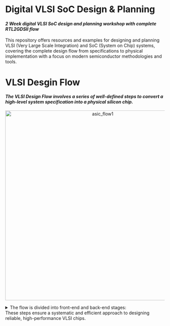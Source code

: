 # Digital VLSI SoC Design & Planning
#### _2 Week digital VLSI SoC design and planning workshop with complete RTL2GDSII flow_
This repository offers resources and examples for designing and planning VLSI (Very Large Scale Integration) and SoC (System on Chip) systems, covering the complete design flow from specifications to physical implementation with a focus on modern semiconductor methodologies and tools.
# VLSI Desgin Flow
#### _The VLSI Design Flow involves a series of well-defined steps to convert a high-level system specification into a physical silicon chip._
<p align="center">
  <img src="Downloads" alt="asic_flow1" width="600">
</p>

<details>
<summary>The flow is divided into front-end and back-end stages:</summary>
**1. Specification:**
- Define system-level functionality, performance, power, and area requirements.
- Decide on architecture and high-level design specifications.
  
**2. Architecture Design:**
- Plan the system architecture, including processor, memory, and interconnects.
- Allocate resources and create block-level diagrams.

**3. RTL Design (Register Transfer Level):**
- Write the functional design using Hardware Description Languages (HDLs) like Verilog or VHDL.
- Implement the digital logic design.

**4. Functional Verification:**
- Verify the RTL design against the specifications.
- Use testbenches, simulations, and formal verification to ensure correctness.

**6. Synthesis:**
- Convert the RTL code into a gate-level netlist using a synthesis tool.
- Optimize for area, power, and timing constraints.

**6. Design for Testability (DFT):**
- Add test structures like scan chains or Built-In Self-Test (BIST) to facilitate post-fabrication testing.

**7. Floorplanning:**
- Define the physical layout of the chip, including placement of blocks and I/O pins.
- Plan for power, clock distribution, and routing channels.

**8. Placement:**
- Place the standard cells and macro blocks from the gate-level netlist within the floorplan.

**9. Clock Tree Synthesis (CTS):**
- Design a balanced clock tree to minimize skew and ensure timing integrity.

**10. Routing:**
- Connect all the components using metal layers for signal and power routing.

**11. Static Timing Analysis (STA):**
- Analyze the design to ensure it meets all timing requirements.

**12. Power Analysis:**
- Evaluate the power consumption and optimize for power efficiency.

**13. Physical Verification:**
- Perform checks like Design Rule Check (DRC) and Layout vs. Schematic (LVS) to ensure the layout matches the design.

**14. Tape-Out:**
- Finalize the design and prepare it for manufacturing.

**15. Fabrication:**
- Send the tape-out design to a foundry for silicon fabrication.

**16. Testing and Validation:**
- Test the manufactured chip using Automatic Test Equipment (ATE) to ensure it functions as intended.
</details>
These steps ensure a systematic and efficient approach to designing reliable, high-performance VLSI chips.

